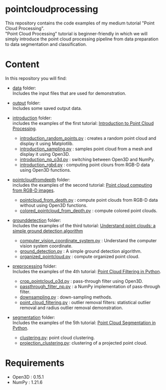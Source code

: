 # pointcloudprocessing
This repository contains the code examples of my medium tutorial "Point Cloud Processing".  
"Point Cloud Processing" tutorial is beginner-friendly in which we will simply introduce the point cloud processing pipeline from data preparation to data segmentation and classification.

# Content
In this repository you will find:
- [data](https://github.com/Chim-SO/pointcloudprocessing/tree/main/data) folder:  
Includes the input files that are used for demonstration.

- [output](https://github.com/Chim-SO/pointcloudprocessing/tree/main/output) folder:  
Includes some saved output data.

- [introduction](https://github.com/Chim-SO/pointcloudprocessing/tree/main/introduction) folder:  
includes the examples of the first tutorial: [Introduction to Point Cloud Processing](https://medium.com/@chimso1994/introduction-to-point-cloud-processing-dbda9b167534).
    - [introduction_random_points.py](https://github.com/Chim-SO/pointcloudprocessing/blob/main/introduction/introduction_random_points.py) : creates a random point cloud and display it using Matplotlib.
    - [introduction_sampling.py](https://github.com/Chim-SO/pointcloudprocessing/blob/main/introduction/introduction_sampling.py) : samples point cloud from a mesh and display it using Open3D.
    - [introduction_np_o3d.py](https://github.com/Chim-SO/pointcloudprocessing/blob/main/introduction/introduction_np_o3d.py) : switching between Open3D and NumPy.
    - [introduction_rgbd.py](https://github.com/Chim-SO/pointcloudprocessing/blob/main/introduction/introduction_rgbd.py) : computing point clours from RGB-D data using Open3D functions.
    
- [pointcloudfromdepth](https://github.com/Chim-SO/pointcloudprocessing/tree/main/pointcloudfromdepth) folder:  
includes the examples of the second tutorial: [Point cloud computing from RGB-D images](https://medium.com/@chimso1994/point-cloud-computing-from-rgb-d-images-918414d57e80).
    - [pointcloud_from_depth.py](https://github.com/Chim-SO/pointcloudprocessing/blob/main/pointcloudfromdepth/pointcloud_from_depth.py) : compute point clouds from RGB-D data without using Open3D functions.
    - [colored_pointcloud_from_depth.py](https://github.com/Chim-SO/pointcloudprocessing/blob/main/pointcloudfromdepth/colored_pointcloud_from_depth.py) : compute colored point clouds.  
    
- [grounddetection](https://github.com/Chim-SO/pointcloudprocessing/tree/main/grounddetection) folder:  
Includes the examples of the third tutorial: [Understand point clouds: a simple ground detection algorithm]()
    - [computer_vision_coordinate_system.py](https://github.com/Chim-SO/pointcloudprocessing/blob/main/grounddetection/computer_vision_coordinate_system.py) : Understand the computer vision system coordinate.
    - [ground_detection.py](https://github.com/Chim-SO/pointcloudprocessing/blob/main/grounddetection/ground_detection.py) : A simple ground detection algorithm.
    - [organized_pointcloud.py](https://github.com/Chim-SO/pointcloudprocessing/blob/main/grounddetection/organized_pointcloud.py) : compute organized point cloud.

- [preprocessing](https://github.com/Chim-SO/pointcloudprocessing/tree/main/preprocessing) folder:  
Includes the examples of the 4th tutorial: [Point Cloud Filtering in Python](https://medium.com/@chimso1994/point-cloud-filtering-in-python-e8a06bbbcee5).
    - [crop_pointcloud_o3d.py](https://github.com/Chim-SO/pointcloudprocessing/blob/main/preprocessing/crop_pointcloud_o3d.py) : pass-through filter using Open3D.
    - [passthrough_filter_np.py](https://github.com/Chim-SO/pointcloudprocessing/blob/main/preprocessing/passthrough_filter_np.py) : a NumPy implementation of pass-through filter.
    - [downsampling.py](https://github.com/Chim-SO/pointcloudprocessing/blob/main/preprocessing/downsampling.py) : down-sampling methods.
    - [point_cloud_filtering.py](https://github.com/Chim-SO/pointcloudprocessing/blob/main/preprocessing/point_cloud_filtering.py) : outlier removal filters: statistical outlier removal and radius outlier removal demonstration.
    
- [segmentation](https://github.com/Chim-SO/pointcloudprocessing/tree/main/segmentation) folder:  
Includes the examples of the 5th tutorial: [Point Cloud Segmentation in Python](https://medium.com/mlearning-ai/point-cloud-segmentation-in-python-2fdbf5ea0617).
    - [clustering.py](https://github.com/Chim-SO/pointcloudprocessing/blob/main/segmentation/clustering.py): point cloud clustering.
    - [projection_clustering.py](https://github.com/Chim-SO/pointcloudprocessing/blob/main/segmentation/Projection_clustering.py): clustering of a projected point cloud.


# Requirements
- Open3D : 0.15.1
- NumPy : 1.21.6
